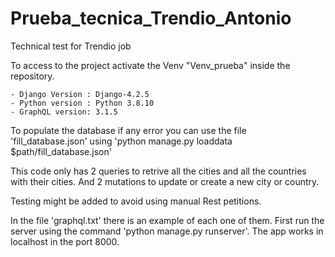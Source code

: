# Prueba_tecnica_Trendio_Antonio
Technical test for Trendio job

To access to the project activate the Venv "Venv_prueba" inside the repository.

    - Django Version : Django-4.2.5
    - Python version : Python 3.8.10
    - GraphQL version: 3.1.5


To populate the database if any error you can use the file 'fill_database.json'  using 'python manage.py loaddata $path/fill_database.json'


This code only has 2 queries to retrive all the cities and all the countries with their cities. And 2 mutations to update or create a new city or country.

Testing might be added to avoid using manual Rest petitions.

In the file 'graphql.txt' there is an example of each one of them.
First run the server using the command 'python manage.py runserver'. The app works in localhost in the port 8000.